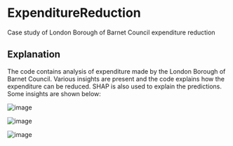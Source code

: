 # ExpenditureReduction
Case study of London Borough of Barnet Council expenditure reduction


## Explanation
The code contains analysis of expenditure made by the London Borough of Barnet Council. Various insights are present and the code explains how
the expenditure can be reduced. SHAP is also used to explain the predictions.
Some insights are shown below:

![image](https://user-images.githubusercontent.com/28213136/227771740-5325d885-9078-476a-a238-ce4f4941957d.png)

![image](https://user-images.githubusercontent.com/28213136/227771762-fda16e27-48e2-45e6-ac46-fe2699b0d19b.png)


![image](https://user-images.githubusercontent.com/28213136/227771775-796db73a-173d-4256-a1bb-33ce9757181e.png)

